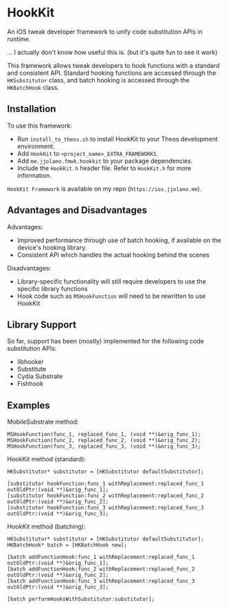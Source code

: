 # HookKit
An iOS tweak developer framework to unify code substitution APIs in runtime.

... I actually don't know how useful this is. (but it's quite fun to see it work)

This framework allows tweak developers to hook functions with a standard and consistent API. Standard hooking functions are accessed through the `HKSubstitutor` class, and batch hooking is accessed through the `HKBatchHook` class.

## Installation
To use this framework:
* Run `install_to_theos.sh` to install HookKit to your Theos development environment.
* Add `HookKit` to `<project_name>_EXTRA_FRAMEWORKS`.
* Add `me.jjolano.fmwk.hookkit` to your package dependencies.
* Include the `HookKit.h` header file. Refer to `HookKit.h` for more information.

`HookKit Framework` is available on my repo (`https://ios.jjolano.me`).

## Advantages and Disadvantages
Advantages:
* Improved performance through use of batch hooking, if available on the device's hooking library.
* Consistent API which handles the actual hooking behind the scenes

Disadvantages:
* Library-specific functionality will still require developers to use the specific library functions
* Hook code such as `MSHookFunction` will need to be rewritten to use HookKit

## Library Support
So far, support has been (mostly) implemented for the following code substitution APIs:
* libhooker
* Substitute
* Cydia Substrate
* Fishhook

## Examples
MobileSubstrate method:
```objc
MSHookFunction(func_1, replaced_func_1, (void **)&orig_func_1);
MSHookFunction(func_2, replaced_func_2, (void **)&orig_func_2);
MSHookFunction(func_3, replaced_func_3, (void **)&orig_func_3);
```

HookKit method (standard):
```objc
HKSubstitutor* substitutor = [HKSubstitutor defaultSubstitutor];

[substitutor hookFunction:func_1 withReplacement:replaced_func_1 outOldPtr:(void **)&orig_func_1];
[substitutor hookFunction:func_2 withReplacement:replaced_func_2 outOldPtr:(void **)&orig_func_2];
[substitutor hookFunction:func_3 withReplacement:replaced_func_3 outOldPtr:(void **)&orig_func_3];
```

HookKit method (batching):
```objc
HKSubstitutor* substitutor = [HKSubstitutor defaultSubstitutor];
HKBatchHook* batch = [HKBatchHook new];

[batch addFunctionHook:func_1 withReplacement:replaced_func_1 outOldPtr:(void **)&orig_func_1];
[batch addFunctionHook:func_2 withReplacement:replaced_func_2 outOldPtr:(void **)&orig_func_2];
[batch addFunctionHook:func_3 withReplacement:replaced_func_3 outOldPtr:(void **)&orig_func_3];

[batch performHooksWithSubstitutor:substitutor];
```
